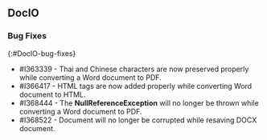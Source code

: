## DocIO

### Bug Fixes
{:#DocIO-bug-fixes}

* \#I363339 - Thai and Chinese characters are now preserved properly while converting a Word document to PDF.
* \#I366417 - HTML tags are now added properly while converting Word document to HTML.
* \#I368444 - The **NullReferenceException** will no longer be thrown while converting a Word document to PDF.
* \#I368522 - Document will no longer be corrupted while resaving DOCX document.
